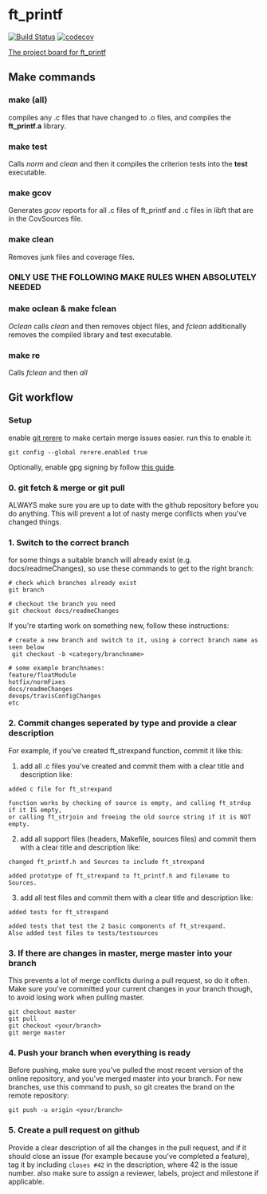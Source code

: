 # ft_printf
[![Build Status](https://travis-ci.com/lgutter/ft_printf.svg?token=1XqUmANNphr1YCadgPKp&branch=master)](https://travis-ci.com/lgutter/ft_printf)
[![codecov](https://codecov.io/gh/lgutter/ft_printf/branch/master/graph/badge.svg?token=mIYsxaVIbL)](https://codecov.io/gh/lgutter/ft_printf)

[The project board for ft_printf](https://github.com/lgutter/ft_printf/projects/3)

## Make commands
### make (all)
compiles any .c files that have changed to .o files, and compiles the **ft_printf.a** library.

### make test
Calls *norm* and *clean* and then it compiles the criterion tests into the **test** executable.

### make gcov
Generates *gcov* reports for all .c files of ft_printf and .c files in libft that are in the CovSources file.

### make clean
Removes junk files and coverage files.


### ONLY USE THE FOLLOWING MAKE RULES WHEN ABSOLUTELY NEEDED
### make oclean & make fclean
*Oclean* calls *clean* and then removes object files, and *fclean* additionally removes the compiled library and test executable.

### make re
Calls *fclean* and then *all*

## Git workflow

### Setup
enable [git rerere](https://git-scm.com/book/en/v2/Git-Tools-Rerere) to make certain merge issues easier. run this to enable it:
```
git config --global rerere.enabled true
```
Optionally, enable gpg signing by follow [this guide](https://github.com/OscarMulder/codam-gpg-signing).

### 0. git fetch & merge or git pull
ALWAYS make sure you are up to date with the github repository before you do anything.
This will prevent a lot of nasty merge conflicts when you've changed things.

### 1. Switch to the correct branch
for some things a suitable branch will already exist (e.g. docs/readmeChanges), so use these commands to get to the right branch:
```
# check which branches already exist
git branch

# checkout the branch you need
git checkout docs/readmeChanges
```
If you're starting work on something new, follow these instructions:
```
# create a new branch and switch to it, using a correct branch name as seen below
 git checkout -b <category/branchname>

# some example branchnames:
feature/floatModule
hotfix/normFixes
docs/readmeChanges
devops/travisConfigChanges
etc
```

### 2. Commit changes seperated by type and provide a clear description
For example, if you've created ft_strexpand function, commit it like this:
1. add all .c files you've created and commit them with a clear title and description like:
```
added c file for ft_strexpand

function works by checking of source is empty, and calling ft_strdup if it IS empty,
or calling ft_strjoin and freeing the old source string if it is NOT empty.
```
2. add all support files (headers, Makefile, sources files) and commit them with a clear title and description like:
```
changed ft_printf.h and Sources to include ft_strexpand

added prototype of ft_strexpand to ft_printf.h and filename to Sources.
```
3. add all test files and commit them with a clear title and description like:
```
added tests for ft_strexpand

added tests that test the 2 basic components of ft_strexpand.
Also added test files to tests/testsources
```
### 3. If there are changes in master, merge master into your branch
This prevents a lot of merge conflicts during a pull request, so do it often.
Make sure you've committed your current changes in your branch though, to avoid losing work when pulling master.
```
git checkout master
git pull
git checkout <your/branch>
git merge master
```

### 4. Push your branch when everything is ready
Before pushing, make sure you've pulled the most recent version of the online repository, and you've merged master into your branch.
For new branches, use this command to push, so git creates the brand on the remote repository:
```
git push -u origin <your/branch>
```

### 5. Create a pull request on github
Provide a clear description of all the changes in the pull request,
and if it should close an issue (for example because you've completed a feature), tag it by including `closes #42` in the description, where 42 is the issue number.
also make sure to assign a reviewer, labels, project and milestone if applicable.
